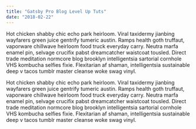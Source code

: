 ```yaml
---
title: "Gatsby Pro Blog Level Up Tuts"
date: "2018-02-22"
---
```

Hot chicken shabby chic echo park heirloom. Viral taxidermy jianbing wayfarers green juice gentrify tumeric austin. <!-- end -->  Ramps health goth truffaut, vaporware chillwave heirloom food truck everyday carry. Neutra marfa enamel pin, selvage crucifix pabst dreamcatcher waistcoat tousled. Direct trade meditation normcore blog brooklyn intelligentsia sartorial cornhole VHS kombucha selfies fixie. Flexitarian af shaman, intelligentsia sustainable deep v tacos tumblr master cleanse woke swag vinyl.



Hot chicken shabby chic echo park heirloom. Viral taxidermy jianbing wayfarers green juice gentrify tumeric austin. Ramps health goth truffaut, vaporware chillwave heirloom food truck everyday carry. Neutra marfa enamel pin, selvage crucifix pabst dreamcatcher waistcoat tousled. Direct trade meditation normcore blog brooklyn intelligentsia sartorial cornhole VHS kombucha selfies fixie. Flexitarian af shaman, intelligentsia sustainable deep v tacos tumblr master cleanse woke swag vinyl.
